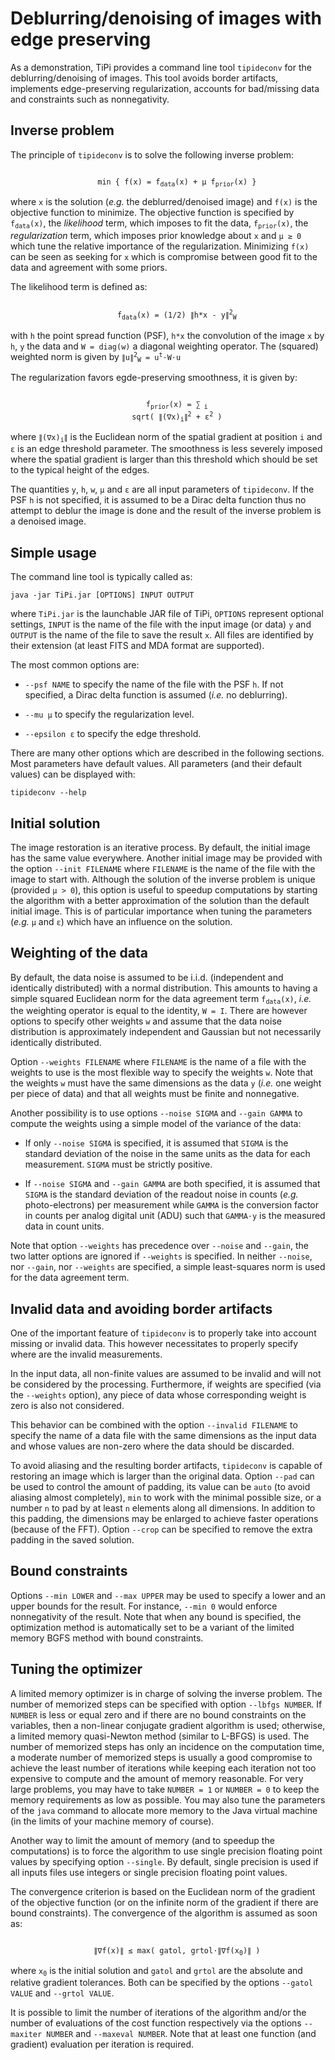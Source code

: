 # Deblurring/denoising of images with edge preserving

As a demonstration, TiPi provides a command line tool `tipideconv` for the
deblurring/denoising of images.  This tool avoids border artifacts, implements
edge-preserving regularization, accounts for bad/missing data and constraints
such as nonnegativity.


## Inverse problem

The principle of `tipideconv` is to solve the following inverse problem:

<p align="center"><code>
    min { f(x) = f<sub>data</sub>(x) + µ f<sub>prior</sub>(x) }
</code></p>

where `x` is the solution (*e.g.* the deblurred/denoised image) and `f(x)` is
the objective function to minimize.  The objective function is specified by
<code>f<sub>data</sub>(x)</code>, the *likelihood* term, which imposes to fit
the data, <code>f<sub>prior</sub>(x)</code>, the *regularization* term, which
imposes prior knowledge about `x` and `µ ≥ 0` which tune the relative
importance of the regularization.  Minimizing `f(x)` can be seen as seeking for
`x` which is compromise between good fit to the data and agreement with some
priors.

The likelihood term is defined as:

<p align="center"><code>
    f<sub>data</sub>(x) = (1/2) ∥h*x - y∥<sup>2</sup><sub>W</sub>
</code></p>

with `h` the point spread function (PSF), `h*x` the convolution of the image
`x` by `h`, `y` the data and `W = diag(w)` a diagonal weighting operator.  The
(squared) weighted norm is given by <code>∥u∥<sup>2</sup><sub>W</sub> =
u<sup>t</sup>⋅W⋅u</code>

The regularization favors egde-preserving smoothness, it is given by:

<p align="center"><code>
    f<sub>prior</sub>(x) = ∑<sub> i</sub>
    sqrt( ∥(∇x)<sub>i</sub>∥<sup>2</sup> + ε<sup>2</sup> )
</code></p>

where <code>∥(∇x)<sub>i</sub>∥</code> is the Euclidean norm of the spatial
gradient at position `i` and `ε` is an edge threshold parameter.  The
smoothness is less severely imposed where the spatial gradient is larger than
this threshold which should be set to the typical height of the edges.

The quantities `y`, `h`, `w`, `µ` and `ε` are all input parameters of
`tipideconv`.  If the PSF `h` is not specified, it is assumed to be a Dirac
delta function thus no attempt to deblur the image is done and the result of
the inverse problem is a denoised image.


## Simple usage

The command line tool is typically called as:

    java -jar TiPi.jar [OPTIONS] INPUT OUTPUT

where `TiPi.jar` is the launchable JAR file of TiPi, `OPTIONS` represent
optional settings, `INPUT` is the name of the file with the input image (or
data) `y` and `OUTPUT` is the name of the file to save the result `x`. All
files are identified by their extension (at least FITS and MDA format are
supported).

The most common options are:

* `--psf NAME` to specify the name of the file with the PSF `h`.  If not
  specified, a Dirac delta function is assumed (*i.e.* no deblurring).

* `--mu µ` to specify the regularization level.

* `--epsilon ε` to specify the edge threshold.

There are many other options which are described in the following sections.
Most parameters have default values.  All parameters (and their default values)
can be displayed with:

    tipideconv --help


## Initial solution

The image restoration is an iterative process.  By default, the initial image
has the same value everywhere.  Another initial image may be provided with the
option `--init FILENAME` where `FILENAME` is the name of the file with the
image to start with.  Although the solution of the inverse problem is unique
(provided `µ > 0`), this option is useful to speedup computations by starting
the algorithm with a better approximation of the solution than the default
initial image.  This is of particular importance when tuning the parameters
(*e.g.* `µ` and `ε`) which have an influence on the solution.


## Weighting of the data

By default, the data noise is assumed to be i.i.d. (independent and identically
distributed) with a normal distribution.  This amounts to having a simple
squared Euclidean norm for the data agreement term
<code>f<sub>data</sub>(x)</code>, *i.e.* the weighting operator is equal to the
identity, `W = I`.  There are however options to specify other weights `w` and
assume that the data noise distribution is approximately independent and
Gaussian but not necessarily identically distributed.

Option `--weights FILENAME` where `FILENAME` is the name of a file with the
weights to use is the most flexible way to specify the weights `w`.  Note that
the weights `w` must have the same dimensions as the data `y` (*i.e.* one
weight per piece of data) and that all weights must be finite and nonnegative.

Another possibility is to use options `--noise SIGMA` and `--gain GAMMA`
to compute the weights using a simple model of the variance of the data:

* If only `--noise SIGMA` is specified, it is assumed that `SIGMA` is the
 standard deviation of the noise in the same units as the data for each
 measurement. `SIGMA` must be strictly positive.

* If `--noise SIGMA` and `--gain GAMMA` are both specified, it is assumed that
  `SIGMA` is the standard deviation of the readout noise in counts (*e.g.*
  photo-electrons) per measurement while `GAMMA` is the conversion factor in
  counts per analog digital unit (ADU) such that `GAMMA⋅y` is the measured
  data in count units.

Note that option `--weights` has precedence over `--noise` and `--gain`, the
two latter options are ignored if `--weights` is specified.  In neither
`--noise`, nor `--gain`, nor `--weights` are specified, a simple least-squares
norm is used for the data agreement term.


## Invalid data and avoiding border artifacts

One of the important feature of `tipideconv` is to properly take into account
missing or invalid data.  This however necessitates to properly specify where
are the invalid measurements.

In the input data, all non-finite values are assumed to be invalid and will not
be considered by the processing.  Furthermore, if weights are specified (via
the `--weights` option), any piece of data whose corresponding weight is zero
is also not considered.

This behavior can be combined with the option `--invalid FILENAME` to specify
the name of a data file with the same dimensions as the input data and whose
values are non-zero where the data should be discarded.

To avoid aliasing and the resulting border artifacts, `tipideconv` is capable
of restoring an image which is larger than the original data.  Option `--pad`
can be used to control the amount of padding, its value can be `auto` (to avoid
aliasing almost completely), `min` to work with the minimal possible size, or a
number `n` to pad by at least `n` elements along all dimensions.  In addition
to this padding, the dimensions may be enlarged to achieve faster operations
(because of the FFT).  Option `--crop` can be specified to remove the extra
padding in the saved solution.


## Bound constraints

Options `--min LOWER` and `--max UPPER` may be used to specify a lower and an
upper bounds for the result.  For instance, `--min 0` would enforce
nonnegativity of the result.  Note that when any bound is specified, the
optimization method is automatically set to be a variant of the limited memory
BGFS method with bound constraints.


## Tuning the optimizer

A limited memory optimizer is in charge of solving the inverse problem.  The
number of memorized steps can be specified with option `--lbfgs NUMBER`.  If
`NUMBER` is less or equal zero and if there are no bound constraints on the
variables, then a non-linear conjugate gradient algorithm is used; otherwise, a
limited memory quasi-Newton method (similar to L-BFGS) is used.  The number of
memorized steps has only an incidence on the computation time, a moderate
number of memorized steps is usually a good compromise to achieve the least
number of iterations while keeping each iteration not too expensive to compute
and the amount of memory reasonable.  For very large problems, you may have to
take `NUMBER = 1` or `NUMBER = 0` to keep the memory requirements as low as
possible.  You may also tune the parameters of the `java` command to allocate
more memory to the Java virtual machine (in the limits of your machine memory of
course).

Another way to limit the amount of memory (and to speedup the computations) is
to force the algorithm to use single precision floating point values by
specifying option `--single`.  By default, single precision is used if all
inputs files use integers or single precision floating point values.

The convergence criterion is based on the Euclidean norm of the gradient of the
objective function (or on the infinite norm of the gradient if there are bound
constraints).  The convergence of the algorithm is assumed as soon as:

<p align="center"><code>
    ∥∇f(x)∥ ≤ max( gatol, grtol⋅∥∇f(x<sub>0</sub>)∥ )
</code></p>

where <code>x<sub>0</sub></code> is the initial solution and `gatol` and
`grtol` are the absolute and relative gradient tolerances.  Both can be
specified by the options `--gatol VALUE` and `--grtol VALUE`.

It is possible to limit the number of iterations of the algorithm and/or the
number of evaluations of the cost function respectively via the options
`--maxiter NUMBER` and `--maxeval NUMBER`.  Note that at least one function
(and gradient) evaluation per iteration is required.




